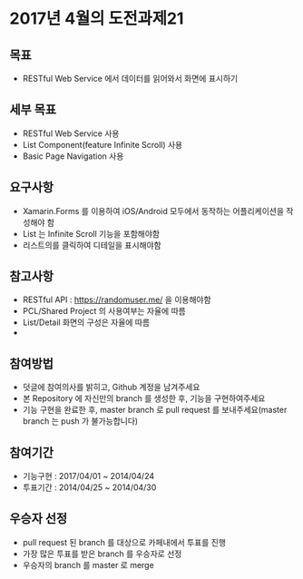 # 2017년 4월의 도전과제21

## 목표
- RESTful Web Service 에서 데이터를 읽어와서 화면에 표시하기

## 세부 목표
- RESTful Web Service 사용
- List Component(feature Infinite Scroll) 사용
- Basic Page Navigation 사용

## 요구사항
- Xamarin.Forms 를 이용하여 iOS/Android 모두에서 동작하는 어플리케이션을 작성해야 함
- List 는 Infinite Scroll 기능을 포함해야함
- 리스트의를 클릭하여 디테일을 표시해야함

## 참고사항
- RESTful API : https://randomuser.me/ 을 이용해야함
- PCL/Shared Project 의 사용여부는 자율에 따름
- List/Detail 화면의 구성은 자율에 따름
- 

## 참여방법
- 덧글에 참여의사를 밝히고, Github 계정을 남겨주세요
- 본 Repository 에 자신만의 branch 를 생성한 후, 기능을 구현하여주세요
- 기능 구현을 완료한 후, master branch 로 pull request 를 보내주세요(master branch 는 push 가 불가능합니다)

## 참여기간
- 기능구현 : 2017/04/01 ~ 2014/04/24
- 투표기간 : 2014/04/25 ~ 2014/04/30

## 우승자 선정
- pull request 된 branch 를 대상으로 카페내에서 투표를 진행
- 가장 많은 투표를 받은 branch 를 우승자로 선정
- 우승자의 branch 를 master 로 merge

